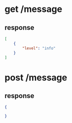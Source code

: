 # get /message

## response

```json
[
    {
        "level": "info"
    }
]
```

# post /message

## response

```json
{

}
```
